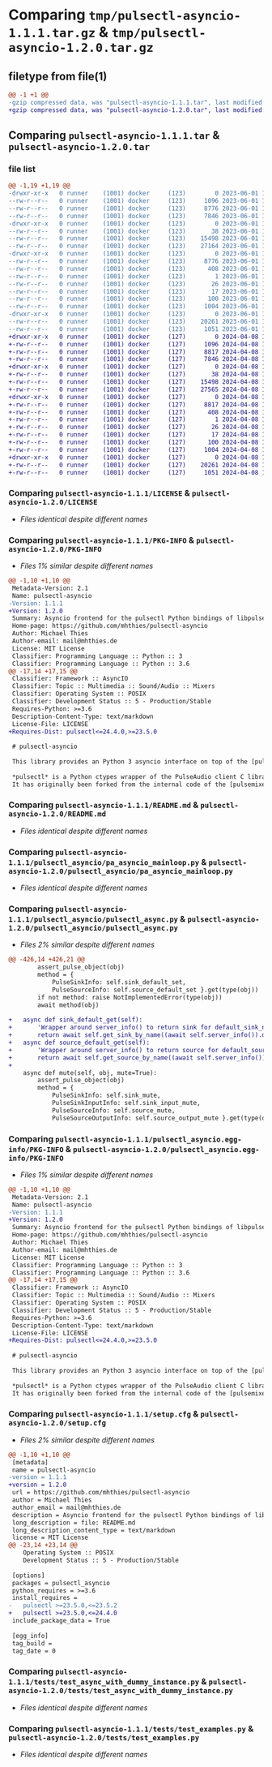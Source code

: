# Comparing `tmp/pulsectl-asyncio-1.1.1.tar.gz` & `tmp/pulsectl-asyncio-1.2.0.tar.gz`

## filetype from file(1)

```diff
@@ -1 +1 @@
-gzip compressed data, was "pulsectl-asyncio-1.1.1.tar", last modified: Thu Jun  1 18:11:23 2023, max compression
+gzip compressed data, was "pulsectl-asyncio-1.2.0.tar", last modified: Mon Apr  8 18:48:23 2024, max compression
```

## Comparing `pulsectl-asyncio-1.1.1.tar` & `pulsectl-asyncio-1.2.0.tar`

### file list

```diff
@@ -1,19 +1,19 @@
-drwxr-xr-x   0 runner    (1001) docker     (123)        0 2023-06-01 18:11:23.899489 pulsectl-asyncio-1.1.1/
--rw-r--r--   0 runner    (1001) docker     (123)     1096 2023-06-01 18:11:12.000000 pulsectl-asyncio-1.1.1/LICENSE
--rw-r--r--   0 runner    (1001) docker     (123)     8776 2023-06-01 18:11:23.899489 pulsectl-asyncio-1.1.1/PKG-INFO
--rw-r--r--   0 runner    (1001) docker     (123)     7846 2023-06-01 18:11:12.000000 pulsectl-asyncio-1.1.1/README.md
-drwxr-xr-x   0 runner    (1001) docker     (123)        0 2023-06-01 18:11:23.899489 pulsectl-asyncio-1.1.1/pulsectl_asyncio/
--rw-r--r--   0 runner    (1001) docker     (123)       38 2023-06-01 18:11:12.000000 pulsectl-asyncio-1.1.1/pulsectl_asyncio/__init__.py
--rw-r--r--   0 runner    (1001) docker     (123)    15498 2023-06-01 18:11:12.000000 pulsectl-asyncio-1.1.1/pulsectl_asyncio/pa_asyncio_mainloop.py
--rw-r--r--   0 runner    (1001) docker     (123)    27164 2023-06-01 18:11:12.000000 pulsectl-asyncio-1.1.1/pulsectl_asyncio/pulsectl_async.py
-drwxr-xr-x   0 runner    (1001) docker     (123)        0 2023-06-01 18:11:23.899489 pulsectl-asyncio-1.1.1/pulsectl_asyncio.egg-info/
--rw-r--r--   0 runner    (1001) docker     (123)     8776 2023-06-01 18:11:23.000000 pulsectl-asyncio-1.1.1/pulsectl_asyncio.egg-info/PKG-INFO
--rw-r--r--   0 runner    (1001) docker     (123)      408 2023-06-01 18:11:23.000000 pulsectl-asyncio-1.1.1/pulsectl_asyncio.egg-info/SOURCES.txt
--rw-r--r--   0 runner    (1001) docker     (123)        1 2023-06-01 18:11:23.000000 pulsectl-asyncio-1.1.1/pulsectl_asyncio.egg-info/dependency_links.txt
--rw-r--r--   0 runner    (1001) docker     (123)       26 2023-06-01 18:11:23.000000 pulsectl-asyncio-1.1.1/pulsectl_asyncio.egg-info/requires.txt
--rw-r--r--   0 runner    (1001) docker     (123)       17 2023-06-01 18:11:23.000000 pulsectl-asyncio-1.1.1/pulsectl_asyncio.egg-info/top_level.txt
--rw-r--r--   0 runner    (1001) docker     (123)      100 2023-06-01 18:11:12.000000 pulsectl-asyncio-1.1.1/pyproject.toml
--rw-r--r--   0 runner    (1001) docker     (123)     1004 2023-06-01 18:11:23.899489 pulsectl-asyncio-1.1.1/setup.cfg
-drwxr-xr-x   0 runner    (1001) docker     (123)        0 2023-06-01 18:11:23.899489 pulsectl-asyncio-1.1.1/tests/
--rw-r--r--   0 runner    (1001) docker     (123)    20261 2023-06-01 18:11:12.000000 pulsectl-asyncio-1.1.1/tests/test_async_with_dummy_instance.py
--rw-r--r--   0 runner    (1001) docker     (123)     1051 2023-06-01 18:11:12.000000 pulsectl-asyncio-1.1.1/tests/test_examples.py
+drwxr-xr-x   0 runner    (1001) docker     (127)        0 2024-04-08 18:48:23.009158 pulsectl-asyncio-1.2.0/
+-rw-r--r--   0 runner    (1001) docker     (127)     1096 2024-04-08 18:48:15.000000 pulsectl-asyncio-1.2.0/LICENSE
+-rw-r--r--   0 runner    (1001) docker     (127)     8817 2024-04-08 18:48:23.009158 pulsectl-asyncio-1.2.0/PKG-INFO
+-rw-r--r--   0 runner    (1001) docker     (127)     7846 2024-04-08 18:48:15.000000 pulsectl-asyncio-1.2.0/README.md
+drwxr-xr-x   0 runner    (1001) docker     (127)        0 2024-04-08 18:48:23.009158 pulsectl-asyncio-1.2.0/pulsectl_asyncio/
+-rw-r--r--   0 runner    (1001) docker     (127)       38 2024-04-08 18:48:15.000000 pulsectl-asyncio-1.2.0/pulsectl_asyncio/__init__.py
+-rw-r--r--   0 runner    (1001) docker     (127)    15498 2024-04-08 18:48:15.000000 pulsectl-asyncio-1.2.0/pulsectl_asyncio/pa_asyncio_mainloop.py
+-rw-r--r--   0 runner    (1001) docker     (127)    27565 2024-04-08 18:48:15.000000 pulsectl-asyncio-1.2.0/pulsectl_asyncio/pulsectl_async.py
+drwxr-xr-x   0 runner    (1001) docker     (127)        0 2024-04-08 18:48:23.009158 pulsectl-asyncio-1.2.0/pulsectl_asyncio.egg-info/
+-rw-r--r--   0 runner    (1001) docker     (127)     8817 2024-04-08 18:48:22.000000 pulsectl-asyncio-1.2.0/pulsectl_asyncio.egg-info/PKG-INFO
+-rw-r--r--   0 runner    (1001) docker     (127)      408 2024-04-08 18:48:23.000000 pulsectl-asyncio-1.2.0/pulsectl_asyncio.egg-info/SOURCES.txt
+-rw-r--r--   0 runner    (1001) docker     (127)        1 2024-04-08 18:48:22.000000 pulsectl-asyncio-1.2.0/pulsectl_asyncio.egg-info/dependency_links.txt
+-rw-r--r--   0 runner    (1001) docker     (127)       26 2024-04-08 18:48:22.000000 pulsectl-asyncio-1.2.0/pulsectl_asyncio.egg-info/requires.txt
+-rw-r--r--   0 runner    (1001) docker     (127)       17 2024-04-08 18:48:23.000000 pulsectl-asyncio-1.2.0/pulsectl_asyncio.egg-info/top_level.txt
+-rw-r--r--   0 runner    (1001) docker     (127)      100 2024-04-08 18:48:15.000000 pulsectl-asyncio-1.2.0/pyproject.toml
+-rw-r--r--   0 runner    (1001) docker     (127)     1004 2024-04-08 18:48:23.009158 pulsectl-asyncio-1.2.0/setup.cfg
+drwxr-xr-x   0 runner    (1001) docker     (127)        0 2024-04-08 18:48:23.009158 pulsectl-asyncio-1.2.0/tests/
+-rw-r--r--   0 runner    (1001) docker     (127)    20261 2024-04-08 18:48:15.000000 pulsectl-asyncio-1.2.0/tests/test_async_with_dummy_instance.py
+-rw-r--r--   0 runner    (1001) docker     (127)     1051 2024-04-08 18:48:15.000000 pulsectl-asyncio-1.2.0/tests/test_examples.py
```

### Comparing `pulsectl-asyncio-1.1.1/LICENSE` & `pulsectl-asyncio-1.2.0/LICENSE`

 * *Files identical despite different names*

### Comparing `pulsectl-asyncio-1.1.1/PKG-INFO` & `pulsectl-asyncio-1.2.0/PKG-INFO`

 * *Files 1% similar despite different names*

```diff
@@ -1,10 +1,10 @@
 Metadata-Version: 2.1
 Name: pulsectl-asyncio
-Version: 1.1.1
+Version: 1.2.0
 Summary: Asyncio frontend for the pulsectl Python bindings of libpulse
 Home-page: https://github.com/mhthies/pulsectl-asyncio
 Author: Michael Thies
 Author-email: mail@mhthies.de
 License: MIT License
 Classifier: Programming Language :: Python :: 3
 Classifier: Programming Language :: Python :: 3.6
@@ -17,14 +17,15 @@
 Classifier: Framework :: AsyncIO
 Classifier: Topic :: Multimedia :: Sound/Audio :: Mixers
 Classifier: Operating System :: POSIX
 Classifier: Development Status :: 5 - Production/Stable
 Requires-Python: >=3.6
 Description-Content-Type: text/markdown
 License-File: LICENSE
+Requires-Dist: pulsectl<=24.4.0,>=23.5.0
 
 # pulsectl-asyncio
 
 This library provides an Python 3 asyncio interface on top of the [pulsectl](https://github.com/mk-fg/python-pulse-control) library for monitoring and controlling the PulseAudio sound server.
 
 *pulsectl* is a Python ctypes wrapper of the PulseAudio client C library `libpulse`, providing a high-level interface to PulseAudio's source/sink/stream handling and volume mixing. 
 It has originally been forked from the internal code of the [pulsemixer](https://github.com/GeorgeFilipkin/pulsemixer/) command line application.
```

### Comparing `pulsectl-asyncio-1.1.1/README.md` & `pulsectl-asyncio-1.2.0/README.md`

 * *Files identical despite different names*

### Comparing `pulsectl-asyncio-1.1.1/pulsectl_asyncio/pa_asyncio_mainloop.py` & `pulsectl-asyncio-1.2.0/pulsectl_asyncio/pa_asyncio_mainloop.py`

 * *Files identical despite different names*

### Comparing `pulsectl-asyncio-1.1.1/pulsectl_asyncio/pulsectl_async.py` & `pulsectl-asyncio-1.2.0/pulsectl_asyncio/pulsectl_async.py`

 * *Files 2% similar despite different names*

```diff
@@ -426,14 +426,21 @@
 		assert_pulse_object(obj)
 		method = {
 			PulseSinkInfo: self.sink_default_set,
 			PulseSourceInfo: self.source_default_set }.get(type(obj))
 		if not method: raise NotImplementedError(type(obj))
 		await method(obj)
 
+	async def sink_default_get(self):
+		'Wrapper around server_info() to return sink for default_sink_name there.'
+		return await self.get_sink_by_name((await self.server_info()).default_sink_name)
+	async def source_default_get(self):
+		'Wrapper around server_info() to return source for default_source_name there.'
+		return await self.get_source_by_name((await self.server_info()).default_source_name)
+
 	async def mute(self, obj, mute=True):
 		assert_pulse_object(obj)
 		method = {
 			PulseSinkInfo: self.sink_mute,
 			PulseSinkInputInfo: self.sink_input_mute,
 			PulseSourceInfo: self.source_mute,
 			PulseSourceOutputInfo: self.source_output_mute }.get(type(obj))
```

### Comparing `pulsectl-asyncio-1.1.1/pulsectl_asyncio.egg-info/PKG-INFO` & `pulsectl-asyncio-1.2.0/pulsectl_asyncio.egg-info/PKG-INFO`

 * *Files 1% similar despite different names*

```diff
@@ -1,10 +1,10 @@
 Metadata-Version: 2.1
 Name: pulsectl-asyncio
-Version: 1.1.1
+Version: 1.2.0
 Summary: Asyncio frontend for the pulsectl Python bindings of libpulse
 Home-page: https://github.com/mhthies/pulsectl-asyncio
 Author: Michael Thies
 Author-email: mail@mhthies.de
 License: MIT License
 Classifier: Programming Language :: Python :: 3
 Classifier: Programming Language :: Python :: 3.6
@@ -17,14 +17,15 @@
 Classifier: Framework :: AsyncIO
 Classifier: Topic :: Multimedia :: Sound/Audio :: Mixers
 Classifier: Operating System :: POSIX
 Classifier: Development Status :: 5 - Production/Stable
 Requires-Python: >=3.6
 Description-Content-Type: text/markdown
 License-File: LICENSE
+Requires-Dist: pulsectl<=24.4.0,>=23.5.0
 
 # pulsectl-asyncio
 
 This library provides an Python 3 asyncio interface on top of the [pulsectl](https://github.com/mk-fg/python-pulse-control) library for monitoring and controlling the PulseAudio sound server.
 
 *pulsectl* is a Python ctypes wrapper of the PulseAudio client C library `libpulse`, providing a high-level interface to PulseAudio's source/sink/stream handling and volume mixing. 
 It has originally been forked from the internal code of the [pulsemixer](https://github.com/GeorgeFilipkin/pulsemixer/) command line application.
```

### Comparing `pulsectl-asyncio-1.1.1/setup.cfg` & `pulsectl-asyncio-1.2.0/setup.cfg`

 * *Files 2% similar despite different names*

```diff
@@ -1,10 +1,10 @@
 [metadata]
 name = pulsectl-asyncio
-version = 1.1.1
+version = 1.2.0
 url = https://github.com/mhthies/pulsectl-asyncio
 author = Michael Thies
 author_email = mail@mhthies.de
 description = Asyncio frontend for the pulsectl Python bindings of libpulse
 long_description = file: README.md
 long_description_content_type = text/markdown
 license = MIT License
@@ -23,14 +23,14 @@
 	Operating System :: POSIX
 	Development Status :: 5 - Production/Stable
 
 [options]
 packages = pulsectl_asyncio
 python_requires = >=3.6
 install_requires = 
-	pulsectl >=23.5.0,<=23.5.2
+	pulsectl >=23.5.0,<=24.4.0
 include_package_data = True
 
 [egg_info]
 tag_build = 
 tag_date = 0
```

### Comparing `pulsectl-asyncio-1.1.1/tests/test_async_with_dummy_instance.py` & `pulsectl-asyncio-1.2.0/tests/test_async_with_dummy_instance.py`

 * *Files identical despite different names*

### Comparing `pulsectl-asyncio-1.1.1/tests/test_examples.py` & `pulsectl-asyncio-1.2.0/tests/test_examples.py`

 * *Files identical despite different names*


